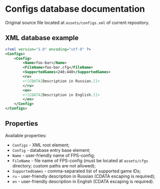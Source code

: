 # Configs database documentation

Original source file located at `assets/configs.xml` of current repository.

## XML database example

```xml
<?xml version="1.0" encoding="utf-8" ?>
<Configs>
    <Config>
        <Name>foo-bar</Name>
        <FileName>foo-bar.cfg</FileName>
        <SupportedGames>240;440</SupportedGames>
        <ru>
        <![CDATA[Description in Russian.]]>
        </ru>
        <en>
        <![CDATA[Description in English.]]>
        </en>
    </Config>
</Configs>
```

## Properties

Available properties:

  * `Configs` - XML root element;
  * `Config` - database entry base element;
  * `Name` - user-friendly name of FPS-config;
  * `FileName` - file name of FPS-config (must be located at `assets/cfgs` directory; custom paths are not allowed);
  * `SupportedGames` - comma-separated list of supported game IDs;
  * `ru` - user-friendly description in Russian (CDATA escaping is required);
  * `en` - user-friendly description in English (CDATA escaping is required).
